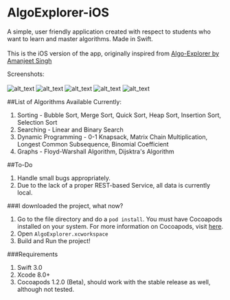 # AlgoExplorer-iOS
A simple, user friendly application created with respect to students who want to learn and master algorithms. Made in Swift.<br><br>
This is the iOS version of the app, originally inspired from [Algo-Explorer by Amanjeet Singh](https://github.com/amanjeetsingh150/Algo-Explorer)

Screenshots: <br><br>
![alt_text](https://cloud.githubusercontent.com/assets/14857735/22477575/ab93ef12-e80c-11e6-812b-7e6153684506.png)
![alt_text](https://cloud.githubusercontent.com/assets/14857735/22477576/abb43bd2-e80c-11e6-8f64-f4709dd0b448.png)
![alt_text](https://cloud.githubusercontent.com/assets/14857735/22477577/abc21aae-e80c-11e6-8e15-3209aa261658.png)
![alt_text](https://cloud.githubusercontent.com/assets/14857735/22477579/abdaa524-e80c-11e6-94e6-606eb0694a04.png)
![alt_text](https://cloud.githubusercontent.com/assets/14857735/22477615/c67784f6-e80c-11e6-90db-c9cb2f439ecb.png)

##List of Algorithms Available Currently:<br>
1. Sorting - Bubble Sort, Merge Sort, Quick Sort, Heap Sort, Insertion Sort, Selection Sort
2. Searching - Linear and Binary Search
3. Dynamic Programming - 0-1 Knapsack, Matrix Chain Multiplication, Longest Common Subsequence, Binomial Coefficient
4. Graphs - Floyd-Warshall Algorithm, Dijsktra's Algorithm

##To-Do
1. Handle small bugs appropriately.
2. Due to the lack of a proper REST-based Service, all data is currently local.

###I downloaded the project, what now?
1. Go to the file directory and do a ```pod install```. You must have Cocoapods installed on your system. For more information on Cocoapods, visit [here](https://cocoapods.org/).
2. Open ```AlgoExplorer.xcworkspace```
3. Build and Run the project!

###Requirements
1. Swift 3.0
2. Xcode 8.0+
3. Cocoapods 1.2.0 (Beta), should work with the stable release as well, although not tested.
